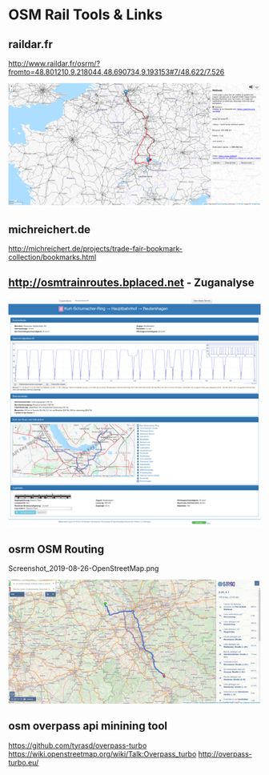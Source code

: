 # OSM Rail Tools & Links

## raildar.fr
http://www.raildar.fr/osrm/?fromto=48.801210,9.218044,48.690734,9.193153#7/48.622/7.526

![](./pic/Screenshot_2019-08-26-raildar-fr.png)

## michreichert.de

http://michreichert.de/projects/trade-fair-bookmark-collection/bookmarks.html

## http://osmtrainroutes.bplaced.net - Zuganalyse 
![](./pic/Screenshot_2019-08-26-Zuganalyse.png)


## osrm OSM Routing 

Screenshot_2019-08-26-OpenStreetMap.png

![](./pic/Screenshot_2019-08-26-OpenStreetMap.png)

## osm overpass api minining tool

https://github.com/tyrasd/overpass-turbo 
https://wiki.openstreetmap.org/wiki/Talk:Overpass_turbo
http://overpass-turbo.eu/ 

